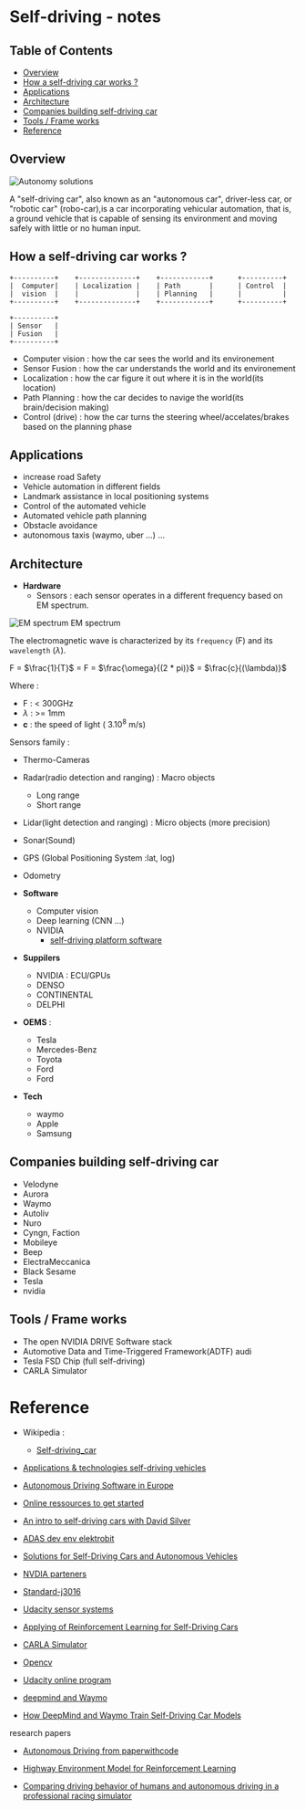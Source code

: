 # Self-driving - notes

## Table of Contents

- [Overview](#overview)
- [How a self-driving car works ?](#how-a-self-driving-car-works-)
- [Applications](#applications)
- [Architecture](#architecture)
- [Companies building self-driving car](#companies-building-self-driving-car)
- [Tools / Frame works](#tools--frame-works)
- [Reference](#reference)


## Overview

![Autonomy solutions](http://ww1.prweb.com/prfiles/2016/06/08/13472308/Source_Vision_Systems_Intelligence_Infographic.JPG) 

A "self-driving car", also known as an "autonomous car", driver-less car, or "robotic car" (robo-car),is a car incorporating vehicular automation, 
that is, a ground vehicle that is capable of sensing its environment and moving safely with little or no human input.

## How a self-driving car works ?

    +----------+    +--------------+    +------------+      +----------+
    |  Computer|    | Localization |    | Path  	 |      | Control  |
    |  vision  |    |		       |    | Planning	 |      |		   |
    +----------+    +--------------+    +------------+      +----------+

    +----------+
    | Sensor   |
    | Fusion   |
    +----------+

- Computer vision : how the car sees the world and its environement
- Sensor Fusion : how the car understands the world and its environement
- Localization : how the car figure it out where it is in the world(its location)
- Path Planning : how the car decides to navige the world(its brain/decision making)
- Control (drive) : how the car turns the steering wheel/accelates/brakes based on the planning phase


## Applications
- increase road Safety 
- Vehicle automation in different fields
- Landmark assistance in local positioning systems
- Control of the automated vehicle
- Automated vehicle path planning
- Obstacle avoidance
- autonomous taxis (waymo, uber ...)
...


## Architecture 

- **Hardware**
  - Sensors : each sensor operates in a different frequency based on EM spectrum.

![EM spectrum](https://github.com/afondiel/research-notes/blob/master/embedded-systems/sensors/resources/The-frequency-bands-of-the-passive-and-active-sensors-for-optical-imaging-and-for-radio.png)
EM spectrum

The electromagnetic wave is characterized by its `frequency` (F) and its `wavelength` ($\lambda$).

F = $\frac{1}{T}$ = F = $\frac{\omega}{(2 * pi)}$ = $\frac{c}{(\lambda)}$

Where : 
- F : < 300GHz
- $\lambda$ : >= 1mm
- **c** : the speed of light ( $3.10^8$ m/s)

Sensors family : 

- Thermo-Cameras
- Radar(radio detection and ranging) : Macro objects
    - Long range
    - Short range 
- Lidar(light detection and ranging) : Micro objects (more precision)
- Sonar(Sound) 
- GPS (Global Positioning System :lat, log)
- Odometry

- **Software**
  - Computer vision
  - Deep learning (CNN ...)
  - NVIDIA 
    - [self-driving platform software](https://www.nvidia.com/en-us/self-driving-cars/drive-platform/software/)

- **Suppilers** 
  - NVIDIA : ECU/GPUs
  - DENSO 
  - CONTINENTAL
  - DELPHI

- **OEMS** : 
  - Tesla 
  - Mercedes-Benz
  - Toyota
  - Ford 
  - Ford 


- **Tech**
  - waymo 
  - Apple 
  - Samsung 


## Companies building self-driving car

- Velodyne
- Aurora
- Waymo
- Autoliv
- Nuro
- Cyngn, Faction
- Mobileye
- Beep
- ElectraMeccanica
- Black Sesame
- Tesla
- nvidia


## Tools / Frame works 
- The open NVIDIA DRIVE Software stack
- Automotive Data and Time-Triggered Framework(ADTF) audi 
- Tesla FSD Chip (full self-driving)
- CARLA Simulator


# Reference

- Wikipedia : 
  - [Self-driving_car](https://en.wikipedia.org/wiki/Self-driving_car)

- [Applications & technologies self-driving vehicles](http://www.freelancerobotics.com.au/technological-articles/overview-techniques-applications-autonomous-vehicles/)

- [Autonomous Driving Software in Europe](https://sourceforge.net/software/autonomous-driving/europe/)

- [Online ressources to get started](https://analyticsindiamag.com/top-8-online-resources-to-get-started-with-self-driving-vehicles-in-2021/)

- [An intro to self-driving cars with David Silver](https://www.youtube.com/watch?v=lz8nrj44ifk)

- [ADAS dev env elektrobit](https://www.elektrobit.com/products/automated-driving/eb-assist/adtf/)

- [Solutions for Self-Driving Cars and Autonomous Vehicles](https://www.nvidia.com/en-us/self-driving-cars/)

- [NVDIA parteners](https://www.nvidia.com/en-us/self-driving-cars/partners/)

- [Standard-j3016](https://www.sae.org/blog/sae-j3016-update)

- [Udacity sensor systems](https://www.udacity.com/blog/2021/03/how-self-driving-cars-work-sensor-systems.html)

- [Applying of Reinforcement Learning for Self-Driving Cars](https://towardsdatascience.com/applying-of-reinforcement-learning-for-self-driving-cars-8fd87b255b81)

- [CARLA Simulator](https://carla.org/) 

- [Opencv](https://www.youtube.com/channel/UC1llP9ekCwt8nEJzMJBQekg)

- [Udacity online program](https://www.youtube.com/watch?v=ICKBWIkfeJ8&list=PLAwxTw4SYaPkQXg8TkVdIvYv4HfLG7SiH)

- [deepmind and Waymo](https://www.deepmind.com/blog/how-evolutionary-selection-can-train-more-capable-self-driving-cars)

- [How DeepMind and Waymo Train Self-Driving Car Models](https://medium.com/dataseries/how-deepmind-and-waymo-train-self-driving-car-models-bad071a4f64f)

research papers

- [Autonomous Driving from paperwithcode](https://paperswithcode.com/task/autonomous-driving)

- [Highway Environment Model for Reinforcement Learning](https://www.sciencedirect.com/science/article/pii/S2405896318333032)

- [Comparing driving behavior of humans and autonomous driving in a professional racing simulator](https://www.ncbi.nlm.nih.gov/pmc/articles/PMC7857611/pdf/pone.0245320.pdf)